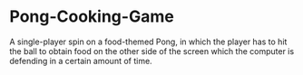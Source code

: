 # Pong-Cooking-Game
A single-player spin on a food-themed Pong, in which the player has to hit the ball to obtain food on the other side of the screen which the computer is defending in a certain amount of time. 

